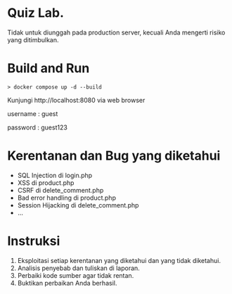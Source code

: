 # Quiz Lab.
Tidak untuk diunggah pada production server, kecuali Anda mengerti risiko yang ditimbulkan.

# Build and Run

```
> docker compose up -d --build
```

Kunjungi http://localhost:8080 via web browser

username : guest

password : guest123

# Kerentanan dan Bug yang diketahui

- SQL Injection di login.php
- XSS di product.php
- CSRF di delete_comment.php
- Bad error handling di product.php
- Session Hijacking di delete_comment.php
- ...

# Instruksi

1. Eksploitasi setiap kerentanan yang diketahui dan yang tidak diketahui.
3. Analisis penyebab dan tuliskan di laporan.
4. Perbaiki kode sumber agar tidak rentan.
5. Buktikan perbaikan Anda berhasil.